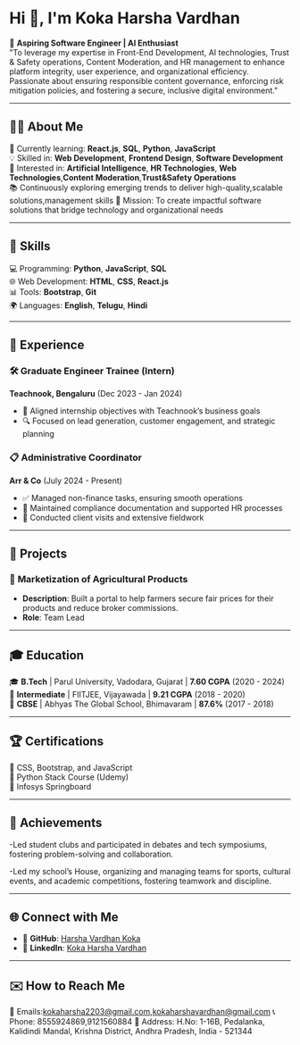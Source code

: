 # Hi 👋, I'm Koka Harsha Vardhan  
🌟 **Aspiring Software Engineer | AI Enthusiast**  
"To leverage my expertise in Front-End Development, AI 
technologies, Trust & Safety operations, Content 
Moderation, and HR management to enhance platform 
integrity, user experience, and organizational efficiency. 
Passionate about ensuring responsible content governance, 
enforcing risk mitigation policies, and fostering a secure, 
inclusive digital environment."

---

## 👨‍💻 **About Me**  
🌱 Currently learning: **React.js**, **SQL**, **Python**, **JavaScript**  
💡 Skilled in: **Web Development**, **Frontend Design**, **Software Development**  
🧠 Interested in: **Artificial Intelligence**, **HR Technologies**, **Web Technologies**,**Content Moderation**,**Trust&Safety Operations**  
📚 Continuously exploring emerging trends to deliver high-quality,scalable solutions,management skills
🎯 Mission: To create impactful software solutions that bridge technology and organizational needs  

---

## 🔧 **Skills**  
💻 Programming: **Python**, **JavaScript**, **SQL**  
🌐 Web Development: **HTML**, **CSS**, **React.js**  
📊 Tools: **Bootstrap**, **Git**  
🌍 Languages: **English**, **Telugu**, **Hindi**  

---

## 💼 **Experience**  

### 🛠️ **Graduate Engineer Trainee (Intern)**  
**Teachnook, Bengaluru** (Dec 2023 - Jan 2024)  
- 🎯 Aligned internship objectives with Teachnook’s business goals  
- 🔍 Focused on lead generation, customer engagement, and strategic planning  

### 📋 **Administrative Coordinator**  
**Arr & Co** (July 2024 - Present)  
- ✅ Managed non-finance tasks, ensuring smooth operations  
- 📑 Maintained compliance documentation and supported HR processes  
- 🤝 Conducted client visits and extensive fieldwork  

---

## 🚀 **Projects**  

### 🌾 **Marketization of Agricultural Products**  
- **Description**: Built a portal to help farmers secure fair prices for their products and reduce broker commissions.  
- **Role**: Team Lead  

---

## 🎓 **Education**  
🎓 **B.Tech** | Parul University, Vadodara, Gujarat | **7.60 CGPA** (2020 - 2024)  
📘 **Intermediate** | FIITJEE, Vijayawada | **9.21 CGPA** (2018 - 2020)  
📗 **CBSE** | Abhyas The Global School, Bhimavaram | **87.6%** (2017 - 2018)  

---

## 🏆 **Certifications**  
📜 CSS, Bootstrap, and JavaScript  
📜 Python Stack Course (Udemy)  
📜 Infosys Springboard  

---

## 🏅 **Achievements**

-Led student clubs and participated in debates and tech symposiums, fostering problem-solving and collaboration.

-Led my school’s House, organizing and managing teams for sports, cultural events, and academic competitions, fostering teamwork and discipline.

---

## 🌐 **Connect with Me**  
- 💼 **GitHub**: [Harsha Vardhan Koka](https://github.com/HarshavKoka)  
- 🔗 **LinkedIn**: [Koka Harsha Vardhan](https://www.linkedin.com/in/harsha-vardhan-koka-b03883281)  

---

## ✉️ **How to Reach Me**  
📧 Emails:kokaharsha2203@gmail.com,kokaharshavardhan@gmail.com
📞 Phone: 8555924869,9121560884
📍 Address: H.No: 1-16B, Pedalanka, Kalidindi Mandal, Krishna District, Andhra Pradesh, India - 521344  
